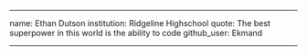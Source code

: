___
name: Ethan Dutson
institution: Ridgeline Highschool
quote: The best superpower in this world is the ability to code
github_user: Ekmand
___
